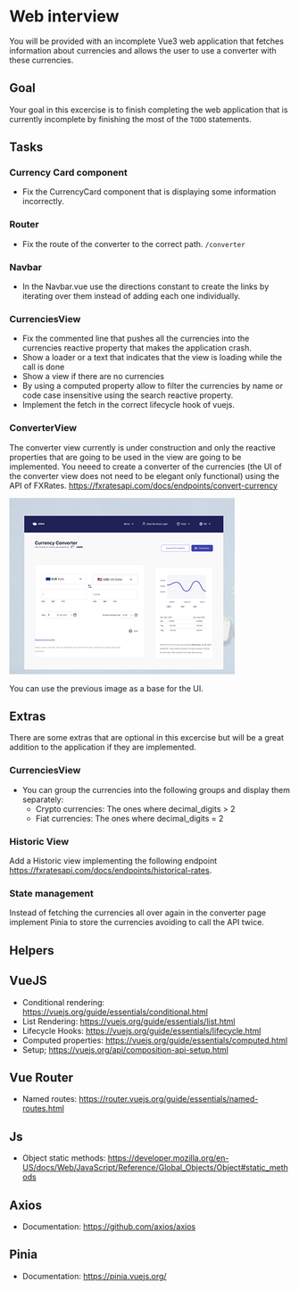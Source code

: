 
# Web interview

You will be provided with an incomplete Vue3 web application that fetches information about currencies and allows the user to use a converter with these currencies.

## Goal

Your goal in this excercise is to finish completing the web application that is currently incomplete by finishing the most of the ```TODO``` statements.

## Tasks 
### Currency Card component
- Fix the CurrencyCard component that is displaying some information incorrectly.
### Router
- Fix the route of the converter to the correct path. ```/converter```
### Navbar
- In the Navbar.vue use the directions constant to create the links by iterating over them instead of adding each one individually.

### CurrenciesView
- Fix the commented line that pushes all the currencies into the currencies reactive property that makes the application crash.
- Show a loader or a text that indicates that the view is loading while the call is done
- Show a view if there are no currencies
- By using a computed property allow to filter the currencies by name or code case insensitive using the search reactive property.
- Implement the fetch in the correct lifecycle hook of vuejs.


### ConverterView
The converter view currently is under construction and only the reactive properties that are going to be used in the view are going to be implemented. You neeed to create a converter of the currencies (the UI of the converter view does not need to be elegant only functional) using the API of FXRates.
https://fxratesapi.com/docs/endpoints/convert-currency

<img class="h-[556px]" src="./public/currency-base-ui.png" />


You can use the previous image as a base for the UI.

## Extras

There are some extras that are optional in this excercise but will be a great addition to the application if they are implemented.

### CurrenciesView
- You can group the currencies into the following groups and display them separately:
    - Crypto currencies: The ones where decimal_digits > 2
    - Fiat currencies: The ones where decimal_digits = 2

### Historic View

Add a Historic view implementing the following endpoint https://fxratesapi.com/docs/endpoints/historical-rates.


### State management
Instead of fetching the currencies all over again in the converter page implement Pinia to store the currencies avoiding to call the API twice.


## Helpers

## VueJS
 - Conditional rendering: https://vuejs.org/guide/essentials/conditional.html
 - List Rendering: https://vuejs.org/guide/essentials/list.html
 - Lifecycle Hooks: https://vuejs.org/guide/essentials/lifecycle.html
 - Computed properties: https://vuejs.org/guide/essentials/computed.html
 - Setup; https://vuejs.org/api/composition-api-setup.html


 ## Vue Router
 - Named routes: https://router.vuejs.org/guide/essentials/named-routes.html

 ## Js
 - Object static methods: https://developer.mozilla.org/en-US/docs/Web/JavaScript/Reference/Global_Objects/Object#static_methods


## Axios
- Documentation: https://github.com/axios/axios

## Pinia
- Documentation: https://pinia.vuejs.org/
